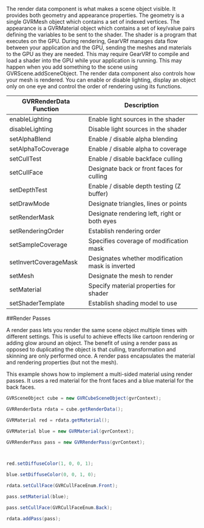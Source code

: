 The render data component is what makes a scene object visible. It provides both geometry and appearance properties. The geometry is a single GVRMesh object which contains a set of indexed vertices. The appearance is a GVRMaterial object which contains a set of key/value pairs defining the variables to be sent to the shader. The shader is a program that executes on the GPU. During rendering, GearVRf manages data flow between your application and the GPU, sending the meshes and materials to the GPU as they are needed. This may require GearVRf to compile and load a shader into the GPU while your application is running. This may happen when you add something to the scene using GVRScene.addSceneObject. The render data component also controls how your mesh is rendered. You can enable or disable lighting, display an object only on one eye and control the order of rendering using its functions.

|GVRRenderData Function|Description|
|---|---|
|enableLighting|Enable light sources in the shader|
|disableLighting|Disable light sources in the shader|
|setAlphaBlend|Enable / disable alpha blending|
|setAlphaToCoverage|Enable / disable alpha to coverage|
|setCullTest|Enable / disable backface culling|
|setCullFace|Designate back or front faces for culling|
|setDepthTest|Enable / disable depth testing (Z buffer)|
|setDrawMode|Designate triangles, lines or points|
|setRenderMask|Designate rendering left, right or both eyes|
|setRenderingOrder|Establish rendering order|
|setSampleCoverage|Specifies coverage of modification mask|
|setInvertCoverageMask|Designates whether modification mask is inverted|
|setMesh|Designate the mesh to render|
|setMaterial|Specify material properties for shader|
|setShaderTemplate|Establish shading model to use 


##Render Passes

A render pass lets you render the same scene object multiple times with different settings. This is useful to achieve effects like cartoon rendering or adding glow around an object. The benefit of using a render pass as opposed to duplicating the object is that culling, transformation and skinning are only performed once. A render pass encapsulates the material and rendering properties (but not the mesh).

This example shows how to implement a multi-sided material using render passes. It uses a red material for the front faces and a blue material for the back faces. 

```java
GVRSceneObject cube = new GVRCubeSceneObject(gvrContext);

GVRRenderData rdata = cube.getRenderData();

GVRMaterial red = rdata.getMaterial();

GVRMaterial blue = new GVRMaterial(gvrContext);

GVRRenderPass pass = new GVRRenderPass(gvrContext);



red.setDiffuseColor(1, 0, 0, 1);

blue.setDiffuseColor(0, 0, 1, 0);

rdata.setCullFace(GVRCullFaceEnum.Front);

pass.setMaterial(blue);

pass.setCullFace(GVRCullFaceEnum.Back);

rdata.addPass(pass);
```